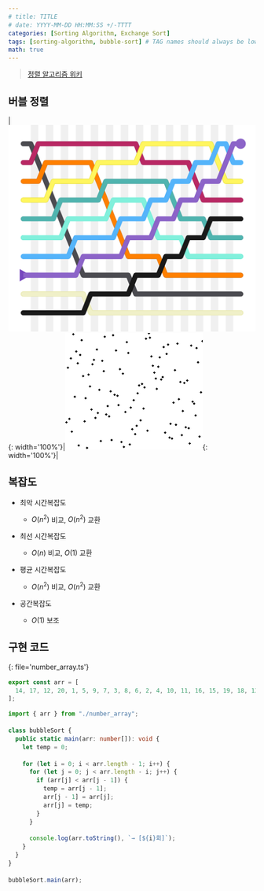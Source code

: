 ```yaml
---
# title: TITLE
# date: YYYY-MM-DD HH:MM:SS +/-TTTT
categories: [Sorting Algorithm, Exchange Sort]
tags: [sorting-algorithm, bubble-sort] # TAG names should always be lowercase
math: true
---
```


> [정렬 알고리즘 위키](https://ko.wikipedia.org/wiki/%EC%A0%95%EB%A0%AC_%EC%95%8C%EA%B3%A0%EB%A6%AC%EC%A6%98)

## 버블 정렬

|![bubble_sort](/assets/img/sort/img/bubble_sort.svg){: width='100%'}|![bubble_sort](/assets/img/sort/gif/bubble_sort.gif){: width='100%'}|

## 복잡도

- 최악 시간복잡도

  - $O(n^2)$ 비교, $O(n^2)$ 교환

- 최선 시간복잡도

  - $O(n)$ 비교, $O(1)$ 교환

- 평균 시간복잡도

  - $O(n^2)$ 비교, $O(n^2)$ 교환

- 공간복잡도

  - $O(1)$ 보조

## 구현 코드

{: file='number_array.ts'}

```ts
export const arr = [
  14, 17, 12, 20, 1, 5, 9, 7, 3, 8, 6, 2, 4, 10, 11, 16, 15, 19, 18, 13,
];
```

```ts
import { arr } from "./number_array";

class bubbleSort {
  public static main(arr: number[]): void {
    let temp = 0;

    for (let i = 0; i < arr.length - 1; i++) {
      for (let j = 0; j < arr.length - i; j++) {
        if (arr[j] < arr[j - 1]) {
          temp = arr[j - 1];
          arr[j - 1] = arr[j];
          arr[j] = temp;
        }
      }

      console.log(arr.toString(), `→ [${i}회]`);
    }
  }
}

bubbleSort.main(arr);
```
